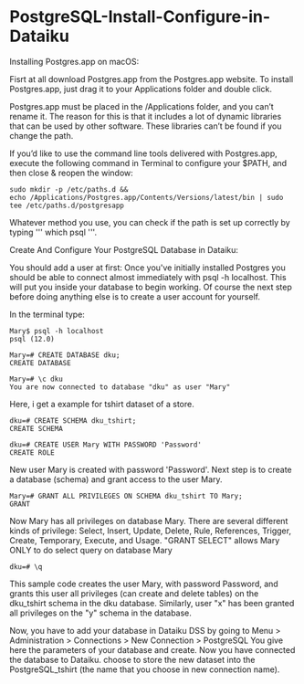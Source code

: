 # PostgreSQL-Install-Configure-in-Dataiku

Installing Postgres.app on macOS:

Fisrt at all download Postgres.app from the Postgres.app website.
To install Postgres.app, just drag it to your Applications folder and double click.

Postgres.app must be placed in the /Applications folder, and you can’t rename it. The reason for this is that it includes a lot of dynamic libraries that can be used by other software. These libraries can’t be found if you change the path.

If you’d like to use the command line tools delivered with Postgres.app, execute the following command in Terminal to configure your $PATH, and then close & reopen the window:

```
sudo mkdir -p /etc/paths.d && 
echo /Applications/Postgres.app/Contents/Versions/latest/bin | sudo tee /etc/paths.d/postgresapp
```

Whatever method you use, you can check if the path is set up correctly by typing ''' which psql '''.


Create And Configure Your PostgreSQL Database in Dataiku:

You should add a user at first:
Once you've initially installed Postgres you should be able to connect almost immediately with psql -h localhost. This will put you inside your database to begin working. Of course the next step before doing anything else is to create a user account for yourself.

In the terminal type:

```
Mary$ psql -h localhost
psql (12.0)
```

```
Mary=# CREATE DATABASE dku;
CREATE DATABASE
```

```
Mary=# \c dku
You are now connected to database "dku" as user "Mary"
```

Here, i get a example for tshirt dataset of a store.

```
dku=# CREATE SCHEMA dku_tshirt;
CREATE SCHEMA
```

```
dku=# CREATE USER Mary WITH PASSWORD 'Password'
CREATE ROLE
```
New user Mary is created with password 'Password'.
Next step is to create a database (schema) and grant access to the user Mary.

```
Mary=# GRANT ALL PRIVILEGES ON SCHEMA dku_tshirt TO Mary;
GRANT
```

Now Mary has all privileges on database Mary. There are several different kinds of privilege: Select, Insert, Update, Delete, Rule, References, Trigger, Create, Temporary, Execute, and Usage.
"GRANT SELECT" allows Mary ONLY to do select query on database Mary

```
dku=# \q
```

This sample code creates the user Mary, with password Password, and grants this user all privileges (can create and delete tables) on the dku_tshirt schema in the dku database.
Similarly, user "x" has been granted all privileges on the "y" schema in the database.

Now, you have to add your database in Dataiku DSS by going to Menu  > Administration > Connections > New Connection > PostgreSQL
You give here the parameters of your database and create. Now you have connected the database to Dataiku.
choose to store the new dataset into the PostgreSQL_tshirt (the name that you choose in new connection name).







